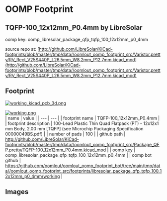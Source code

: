 # OOMP Footprint  
## TQFP-100_12x12mm_P0.4mm  by LibreSolar  
  
oomp key: oomp_libresolar_package_qfp_tqfp_100_12x12mm_p0_4mm  
  
source repo at: [http://github.com/LibreSolar/KiCad-footprints/blob/master/tmp/data//oomlout_oomp_footprint_src/Varistor.pretty/RV_Rect_V25S440P_L26.5mm_W8.2mm_P12.7mm.kicad_mod](http://github.com/LibreSolar/KiCad-footprints/blob/master/tmp/data//oomlout_oomp_footprint_src/Varistor.pretty/RV_Rect_V25S440P_L26.5mm_W8.2mm_P12.7mm.kicad_mod)  
## Footprint  
  
[![working_kicad_pcb_3d.png](working_kicad_pcb_3d_600.png)](working_kicad_pcb_3d.png)  
  
[![working.png](working_600.png)](working.png)  
| name | value | 
| --- | --- | 
| footprint name | TQFP-100_12x12mm_P0.4mm | 
| footprint description | 100-Lead Plastic Thin Quad Flatpack (PT) - 12x12x1 mm Body, 2.00 mm [TQFP] (see Microchip Packaging Specification 00000049BS.pdf) | 
| number of pads | 100 | 
| github path | http://github.com/LibreSolar/KiCad-footprints/blob/master/tmp/data//oomlout_oomp_footprint_src/Package_QFP.pretty/TQFP-100_12x12mm_P0.4mm.kicad_mod | 
| oomp key | oomp_libresolar_package_qfp_tqfp_100_12x12mm_p0_4mm | 
| oomp bot github | https://github.com/oomlout/oomlout_oomp_footprint_bot/tree/main/tmp/data//oomlout_oomp_footprint_src/footprints/libresolar_package_qfp_tqfp_100_12x12mm_p0_4mm/working | 
## Images  
